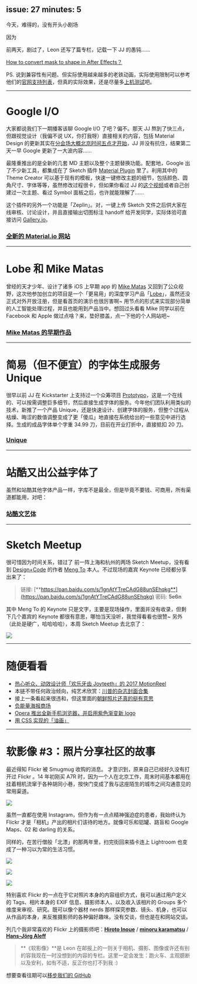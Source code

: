 issue: 27
minutes: 5
---
今天，难得的，没有开头小剧场

因为

前两天，剧过了，Leon 还写了篇专栏，记载一下 JJ 的愚钝……

[How to convert mask to shape in After Effects？](https://zhuanlan.zhihu.com/p/36600741)

PS. 说到兼容性有问题、但实际使用越来越多的老铁动画，实际使用限制可以参考他们的[官网支持列表](http://airbnb.io/lottie/supported-features.html)，但真的实际效果，还是尽量多[上机测试](https://www.lottiefiles.com/)吧。

---

# Google I/O
大家都说我们下一期播客该聊 Google I/O 了吧？偏不。那天 JJ 熬到了快三点，但跟视觉设计（我偏不说 UX，你打我呀）直接相关的内容，包括 Material Design 的更新其实在[分会场大概北京时间五点才开始](https://youtu.be/3VUMl_l-_fI)，JJ 并没有抗住，结果第二天一早 Google 更新了一大波内容……

最隆重推出的是全新的几套 MD 主题以及整个主题替换功能。配套地，Google 出了不少新工具，都集成在了 Sketch 插件 [Material Plugin](https://material.io/tools/theme-editor/) 里了。利用其中的 Theme Creator 可以基于现有的模板，快速一键修改主题的细节，包括颜色、圆角尺寸、字体等等，虽然修改过程很卡，但如果你看过 JJ 的[这个视频](https://www.instagram.com/p/Bii0AjRlEYW/)或者自己创建过一次主题、看过 Symbol 面板之后，也许就能理解了……

这个插件的另外一个功能是「Zeplin」。对，一键上传 Sketch 文件之后供大家在线审核、讨论设计，并且直接输出切图标注 handoff 给开发同学，实际体验可直接访问 [Gallery.io](https://gallery.io/#recent)。
### [全新的 Material.io 网站](https://material.io/)

---

# Lobe 和 Mike Matas
曾经的天才少年、设计了诸多 iOS 上早期 app 的 [Mike Matas](https://twitter.com/mike_matas) 又回到了公众视野，这次他参加创立的项目是一个「更易用」的深度学习产品「[Lobe](https://www.lobe.ai/)」，虽然还没正式对外开放注册，但是看首页的演示也很厉害啊~ 用节点的形式来实现部分简单的人工智能处理过程，并且也能用到产品当中。想回过头看看 Mike 同学以前在 Facebook 和 Apple 做过点啥？来，垫好膝盖，点一下他的个人网站吧~
### [Mike Matas 的早期作品](http://www.mikematas.com/#!2Rs/5sJ/ui_design/iphone_battery)

---

# 简易（但不便宜）的字体生成服务 Unique
很早以前 JJ 在 Kickstarter 上支持过一个众筹项目 [Prototypo](https://www.kickstarter.com/projects/prototypoapp/prototypo-streamlining-font-creation)，这是一个在线的、可以按需调整巨多细节，然后直接生成字体的服务。今年他们团队利用类似的技术，新推了一个产品 Unique，还是快速设计、创建字体的服务，但整个过程从枯燥、晦涩的数值调整变成了更「傻瓜」地直接在系统给出的一些意见中进行选择。生成的成品字体单个字重 34.99 刀，目前在开业打折中，直接抵扣 20 刀。
### [Unique](https://unique.prototypo.io/)

---

# 站酷又出公益字体了
虽然和站酷其他字体产品一样，字库不是最全，但是毕竟不要钱、可商用，所有渠道都能用，对吧：
### [站酷文艺体](http://www.zcool.com.cn/special/zcoolwenyiti/)

---

# Sketch Meetup
很可惜因为时间关系，错过了 前一阵上海和杭州的两场 Sketch Meetup，没有看到 [Design+Code](https://designcode.io/) 的作者 [Meng To](http://mengto.com/) 本人。不过现场的嘉宾 Keynote 已经都分享出来了：

> 链接: [**https://pan.baidu.com/s/1gnAtYTreCAdG88unSEhqkg**](https://pan.baidu.com/s/1gnAtYTreCAdG88unSEhqkg) 密码: **5e6n**

其中 Meng To 的 Keynote 只是文字，主要是现场操作，里面并没有收录，但剩下几个嘉宾的 Keynote 都很有意思，哪怕当天没听，我觉得看看也很赞~ 另外（此处是硬广，哈哈哈哈），本周 Sketch Meetup 去北京了：

![](https://s.anw.red/anyway.post/content/dex.jpg)

---

# 随便看看
* [热心听众、动效设计师「欢乐牙齿 Joyteeth」的 2017 MotionReel](https://vimeo.com/268245489)
* 本链不带任何政治倾向，纯艺术欣赏：[川普的杂志封面合集](https://medium.com/s/story/a-visual-history-of-trump-magazine-covers-updated-for-2018-7255d632598c)
* 接上一条看起来很违和，但这里面的[朝鲜照片还真的挺有意思](https://mp.weixin.qq.com/s/-s683I6YnPthiHp_5EzThQ)
* [负能量海报商场](https://unspiration.co/)
* [Opera 推出全新手机浏览器，并启用紫色渐变新 logo](https://mp.weixin.qq.com/s/MtzBm1iwxPVfCkblQpCaHQ)
* [用 CSS 实现的「油画」](https://github.com/cyanharlow/purecss-francine)

---

# 软影像 #3：照片分享社区的故事
最近得知 Flickr 被 Smugmug 收购的消息。
才意识到，原来自己已经好久没有打开过 Flickr 。14 年初刚买 A7R 时，因为一个人在北京工作，周末时间基本都用在挂着相机流窜于各种胡同小巷，按快门变成了我与这座陌生的城市之间沟通意见的常用渠道。

![](https://s.anw.red/softimage/03-01.jpg)

虽然一直都在使用 Instagram，但作为有一点点精神强迫症的患者，我始终认为 Flickr 才是「相机」产出的相片们该待的地方。就像可乐和铝罐、路盲和 Google Maps、02 和 darling 的关系。

同样的，在苦行僧般「北漂」的那两年里，扫完街回来插卡连上 Lightroom 也变成了一种习以为常的生活习惯。

![](https://s.anw.red/softimage/03-02.jpg)

![](https://s.anw.red/softimage/03-03.jpg)

![](https://s.anw.red/softimage/03-04.jpg)

特别喜欢 Flickr 的一点在于它对照片本身的内容组织方式，我可以通过用户定义的 Tags、相片本身的 EXIF 信息、摄影师本人、以及收入该相片的 Groups 多个维度来审视、研究。既可以像个器材 nerds 那样探究参数、镜头、机身，也可以从作品的本身，来反推摄影师的各种偏好趣味。没有交谈，但也是在和网站交谈。

列几个我非常喜欢的 Flickr 上的摄影师吧：[**Hiroto Inoue**](https://www.flickr.com/people/watchph/) / [**minoru karamatsu**](https://www.flickr.com/people/pandx1/) / [**Hans-Jörg Aleff**](https://www.flickr.com/photos/ffela/)

> **《软影像》**是 Leon 在邮报上的一则关于相机、摄影、图像或许还有别的容我现在一时没想到的内容的专栏。这里一定会发生：跑火车、主观臆断以及安利，如有不适，反正你也打不到我 :) 

想要查看往期可以[移步我们的 GitHub](https://github.com/Anyway-Design/Anyway.Post#%E5%BE%80%E6%9C%9F%E5%86%85%E5%AE%B9)